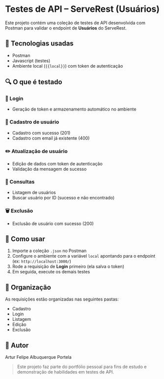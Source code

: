 # Testes de API – ServeRest (Usuários)

Este projeto contém uma coleção de testes de API desenvolvida com Postman para validar o endpoint de **Usuários** do ServeRest.

## 🧪 Tecnologias usadas
- Postman
- Javascript (testes)
- Ambiente local (`{{local}}`) com token de autenticação

## 🔍 O que é testado

### 🔐 Login
- Geração de token e armazenamento automático no ambiente

### 👤 Cadastro de usuário
- Cadastro com sucesso (201)
- Cadastro com email já existente (400)

### ✏️ Atualização de usuário
- Edição de dados com token de autenticação
- Validação da mensagem de sucesso

### 🔎 Consultas
- Listagem de usuários
- Buscar usuário por ID (sucesso e não encontrado)

### 🗑️ Exclusão
- Exclusão de usuário com sucesso (200)

## 🚀 Como usar

1. Importe a coleção `.json` no Postman
2. Configure o ambiente com a variável `local` apontando para o endpoint (ex: `http://localhost:3000/`)
3. Rode a requisição de **Login** primeiro (ela salva o token)
4. Em seguida, execute os demais testes

## 📁 Organização

As requisições estão organizadas nas seguintes pastas:
- Cadastro
- Login
- Listagem
- Edição
- Exclusão

## 🧔 Autor
Artur Felipe Albuquerque Portela

> Este projeto faz parte do portfólio pessoal para fins de estudo e demonstração de habilidades em testes de API.
